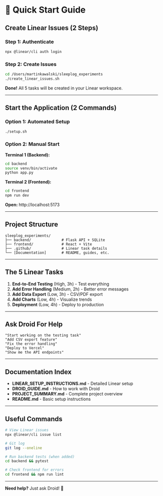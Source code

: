 # 🚀 Quick Start Guide

## Create Linear Issues (2 Steps)

### Step 1: Authenticate
```bash
npx @linear/cli auth login
```

### Step 2: Create Issues
```bash
cd /Users/martinkawalski/sleeplog_experiments
./create_linear_issues.sh
```

**Done!** All 5 tasks will be created in your Linear workspace.

---

## Start the Application (2 Commands)

### Option 1: Automated Setup
```bash
./setup.sh
```

### Option 2: Manual Start

**Terminal 1 (Backend):**
```bash
cd backend
source venv/bin/activate
python app.py
```

**Terminal 2 (Frontend):**
```bash
cd frontend
npm run dev
```

**Open:** http://localhost:5173

---

## Project Structure

```
sleeplog_experiments/
├── backend/              # Flask API + SQLite
├── frontend/             # React + Vite
├── .github/              # Linear task details
└── [Documentation]       # README, guides, etc.
```

---

## The 5 Linear Tasks

1. **End-to-End Testing** (High, 3h) - Test everything
2. **Add Error Handling** (Medium, 2h) - Better error messages
3. **Add Data Export** (Low, 3h) - CSV/PDF export
4. **Add Charts** (Low, 4h) - Visualize trends
5. **Deployment** (Low, 4h) - Deploy to production

---

## Ask Droid For Help

```
"Start working on the testing task"
"Add CSV export feature"
"Fix the error handling"
"Deploy to Vercel"
"Show me the API endpoints"
```

---

## Documentation Index

- **LINEAR_SETUP_INSTRUCTIONS.md** - Detailed Linear setup
- **DROID_GUIDE.md** - How to work with Droid
- **PROJECT_SUMMARY.md** - Complete project overview
- **README.md** - Basic setup instructions

---

## Useful Commands

```bash
# View Linear issues
npx @linear/cli issue list

# Git log
git log --oneline

# Run backend tests (when added)
cd backend && pytest

# Check frontend for errors
cd frontend && npm run lint
```

---

**Need help?** Just ask Droid! 🤖
